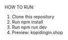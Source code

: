 HOW TO RUN:

1. Clone this repository
2. Run npm install
3. Run npm run dev
4. Preview: kopidingin.shop
